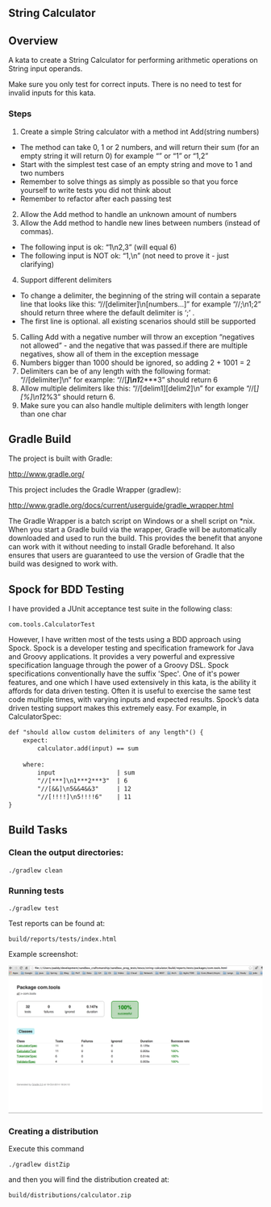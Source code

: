 String Calculator
-----------------

## Overview

A kata to create a String Calculator for performing arithmetic operations on String input operands.

Make sure you only test for correct inputs. There is no need to test for invalid inputs for this kata.

### Steps

1. Create a simple String calculator with a method int Add(string numbers)
  - The method can take 0, 1 or 2 numbers, and will return their sum (for an empty string it will return 0) for example “” or “1” or “1,2”
  - Start with the simplest test case of an empty string and move to 1 and two numbers
  - Remember to solve things as simply as possible so that you force yourself to write tests you did not think about
  - Remember to refactor after each passing test
2. Allow the Add method to handle an unknown amount of numbers
3. Allow the Add method to handle new lines between numbers (instead of commas).
  - The following input is ok:  “1\n2,3”  (will equal 6)
  - The following input is NOT ok:  “1,\n” (not need to prove it - just clarifying)
4. Support different delimiters
  - To change a delimiter, the beginning of the string will contain a separate line that looks like this:   “//[delimiter]\n[numbers…]” for example “//;\n1;2” should return three where the default delimiter is ‘;’ .
  - The first line is optional. all existing scenarios should still be supported
5. Calling Add with a negative number will throw an exception “negatives not allowed” - and the negative that was passed.if there are multiple negatives, show all of them in the exception message
6. Numbers bigger than 1000 should be ignored, so adding 2 + 1001  = 2
7. Delimiters can be of any length with the following format:  “//[delimiter]\n” for example: “//[***]\n1***2***3” should return 6
8. Allow multiple delimiters like this:  “//[delim1][delim2]\n” for example “//[*][%]\n1*2%3” should return 6.
9. Make sure you can also handle multiple delimiters with length longer than one char


## Gradle Build

The project is built with Gradle:

http://www.gradle.org/

This project includes the Gradle Wrapper (gradlew):

http://www.gradle.org/docs/current/userguide/gradle_wrapper.html

The Gradle Wrapper is a batch script on Windows or a shell script on *nix. When you start a Gradle build via the wrapper, Gradle will be automatically downloaded and used to run the build. This provides the benefit that anyone can work with it without needing to install Gradle beforehand. It also ensures that users are guaranteed to use the version of Gradle that the build was designed to work with.

## Spock for BDD Testing

I have provided a JUnit acceptance test suite in the following class:

	com.tools.CalculatorTest

However, I have written most of the tests using a BDD approach using Spock. Spock is a developer testing and specification framework for Java and Groovy applications. It provides a very powerful and expressive specification language through the power of a Groovy DSL. Spock specifications conventionally have the suffix 'Spec'. One of it's power features, and one which I have used extensively in this kata, is the ability it affords for data driven testing. Often it is useful to exercise the same test code multiple times, with varying inputs and expected results. Spock’s data driven testing support makes this extremely easy. For example, in CalculatorSpec:

```
def "should allow custom delimiters of any length"() {
	expect:
		calculator.add(input) == sum

	where:
		input                 | sum
		"//[***]\n1***2***3"  | 6
		"//[&&]\n5&&4&&3"     | 12
		"//[!!!!]\n5!!!!6"    | 11
}
```

## Build Tasks

### Clean the output directories:

	./gradlew clean

### Running tests

	./gradlew test
	
Test reports can be found at:

	build/reports/tests/index.html

Example screenshot:

![Test Results](https://github.com/paddycakes/string-calculator/blob/master/images/test-output.png)

	
### Creating a distribution

Execute this command

	./gradlew distZip
	
and then you will find the distribution created at:

	build/distributions/calculator.zip